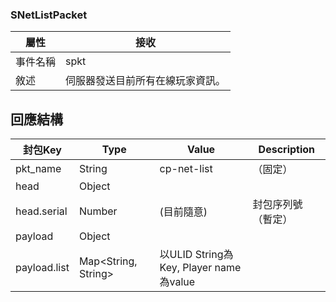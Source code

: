 ### SNetListPacket
| 屬性 | 接收 |
| --- | --- |
| 事件名稱 | spkt |
| 敘述 | 伺服器發送目前所有在線玩家資訊。 |

## 回應結構
| 封包Key | Type | Value | Description |
|	--- | --- | --- | --- |
| pkt_name | String | cp-net-list | （固定） |
| head | Object |
| head.serial | Number | (目前隨意) | 封包序列號（暫定）|
| payload | Object |
| payload.list | Map<String, String> | 以ULID String為Key, Player name為value |
